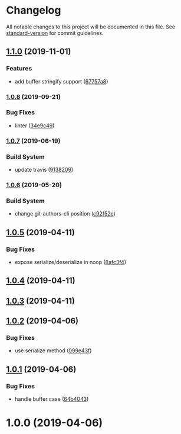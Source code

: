# Changelog

All notable changes to this project will be documented in this file. See [standard-version](https://github.com/conventional-changelog/standard-version) for commit guidelines.

## [1.1.0](https://github.com/Kikobeats/compress-brotli/compare/v1.0.8...v1.1.0) (2019-11-01)


### Features

* add buffer stringify support ([67757a8](https://github.com/Kikobeats/compress-brotli/commit/67757a8e6964aa89aff28bb14d5c474d28d00f86))

### [1.0.8](https://github.com/Kikobeats/compress-brotli/compare/v1.0.7...v1.0.8) (2019-09-21)


### Bug Fixes

* linter ([34e9c49](https://github.com/Kikobeats/compress-brotli/commit/34e9c49))

### [1.0.7](https://github.com/Kikobeats/compress-brotli/compare/v1.0.6...v1.0.7) (2019-06-19)


### Build System

* update travis ([9138209](https://github.com/Kikobeats/compress-brotli/commit/9138209))



### [1.0.6](https://github.com/Kikobeats/compress-brotli/compare/v1.0.5...v1.0.6) (2019-05-20)


### Build System

* change git-authors-cli position ([c92f52e](https://github.com/Kikobeats/compress-brotli/commit/c92f52e))



<a name="1.0.5"></a>
## [1.0.5](https://github.com/Kikobeats/compress-brotli/compare/v1.0.4...v1.0.5) (2019-04-11)


### Bug Fixes

* expose serialize/deserialize in noop ([8afc3f4](https://github.com/Kikobeats/compress-brotli/commit/8afc3f4))



<a name="1.0.4"></a>
## [1.0.4](https://github.com/Kikobeats/compress-brotli/compare/v1.0.3...v1.0.4) (2019-04-11)



<a name="1.0.3"></a>
## [1.0.3](https://github.com/Kikobeats/compress-brotli/compare/v1.0.2...v1.0.3) (2019-04-11)



<a name="1.0.2"></a>
## [1.0.2](https://github.com/Kikobeats/compress-brotli/compare/v1.0.1...v1.0.2) (2019-04-06)


### Bug Fixes

* use serialize method ([099e43f](https://github.com/Kikobeats/compress-brotli/commit/099e43f))



<a name="1.0.1"></a>
## [1.0.1](https://github.com/Kikobeats/compress-brotli/compare/v1.0.0...v1.0.1) (2019-04-06)


### Bug Fixes

* handle buffer case ([64b4043](https://github.com/Kikobeats/compress-brotli/commit/64b4043))



<a name="1.0.0"></a>
# 1.0.0 (2019-04-06)
